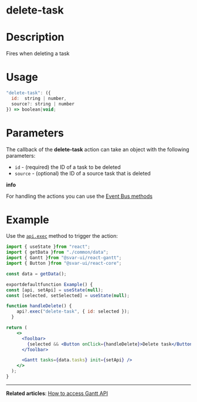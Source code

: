 # delete-task

# **Description**

Fires when deleting a task

# **Usage**

```jsx
"delete-task": ({
  id:  string | number,
  source?: string | number
}) => boolean|void;

```

# **Parameters**

The callback of the **delete-task** action can take an object with the following parameters:

- `id` - (required) the ID of a task to be deleted
- `source` - (optional) the ID of a source task that is deleted

**info**

For handling the actions you can use the [Event Bus methods](https://docs.svar.dev/react/gantt/api/overview/methods_overview)

# **Example**

Use the [`api.exec`](https://docs.svar.dev/react/gantt/api/methods/exec) method to trigger the action:

```jsx
import { useState }from "react";
import { getData }from "./common/data";
import { Gantt }from "@svar-ui/react-gantt";
import { Button }from "@svar-ui/react-core";

const data = getData();

exportdefaultfunction Example() {
const [api, setApi] = useState(null);
const [selected, setSelected] = useState(null);

function handleDelete() {
    api?.exec("delete-task", { id: selected });
  }

return (
    <>
      <Toolbar>
        {selected && <Button onClick={handleDelete}>Delete task</Button>}
      </Toolbar>

      <Gantt tasks={data.tasks} init={setApi} />
    </>
  );
}

```

---

**Related articles**: [How to access Gantt API](https://docs.svar.dev/react/gantt/api/how_to_access_api)